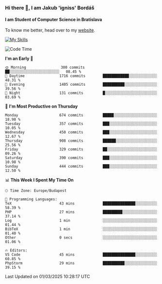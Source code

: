 ### Hi there 👋, I am Jakub 'igniss' Bordáš

#### I am Student of Computer Science in Bratislava
To know me better, head over to my [website](https://bordas.sk).

[![My Skills](https://skillicons.dev/icons?i=js,typescript,html,css,figma,svelte,vue,next,postgresql,nest,express,nodejs)](https://bordas.sk)


<!--START_SECTION:waka-->
![Code Time](http://img.shields.io/badge/Code%20Time-1%2C688%20hrs%2041%20mins-blue)

**I'm an Early 🐤** 

```text
🌞 Morning                300 commits         ██░░░░░░░░░░░░░░░░░░░░░░░   08.45 % 
🌆 Daytime                1716 commits        ████████████░░░░░░░░░░░░░   48.31 % 
🌃 Evening                1405 commits        ██████████░░░░░░░░░░░░░░░   39.56 % 
🌙 Night                  131 commits         █░░░░░░░░░░░░░░░░░░░░░░░░   03.69 % 
```
📅 **I'm Most Productive on Thursday** 

```text
Monday                   674 commits         █████░░░░░░░░░░░░░░░░░░░░   18.98 % 
Tuesday                  357 commits         ███░░░░░░░░░░░░░░░░░░░░░░   10.05 % 
Wednesday                450 commits         ███░░░░░░░░░░░░░░░░░░░░░░   12.67 % 
Thursday                 908 commits         ██████░░░░░░░░░░░░░░░░░░░   25.56 % 
Friday                   329 commits         ██░░░░░░░░░░░░░░░░░░░░░░░   09.26 % 
Saturday                 390 commits         ███░░░░░░░░░░░░░░░░░░░░░░   10.98 % 
Sunday                   444 commits         ███░░░░░░░░░░░░░░░░░░░░░░   12.50 % 
```


📊 **This Week I Spent My Time On** 

```text
🕑︎ Time Zone: Europe/Budapest

💬 Programming Languages: 
TeX                      43 mins             ███████████████░░░░░░░░░░   58.39 % 
PHP                      27 mins             █████████░░░░░░░░░░░░░░░░   37.14 % 
Log                      1 min               ░░░░░░░░░░░░░░░░░░░░░░░░░   01.44 % 
BibTeX                   1 min               ░░░░░░░░░░░░░░░░░░░░░░░░░   01.40 % 
Other                    0 secs              ░░░░░░░░░░░░░░░░░░░░░░░░░   01.06 % 

🔥 Editors: 
VS Code                  45 mins             ███████████████░░░░░░░░░░   60.85 % 
PhpStorm                 29 mins             ██████████░░░░░░░░░░░░░░░   39.15 % 
```


 Last Updated on 01/03/2025 10:28:17 UTC
<!--END_SECTION:waka-->
